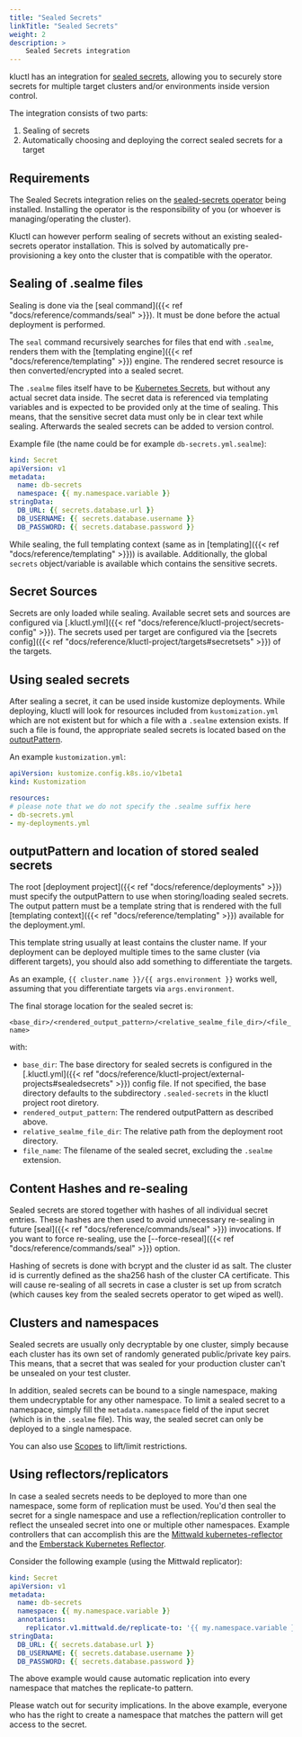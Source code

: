 ```yaml
---
title: "Sealed Secrets"
linkTitle: "Sealed Secrets"
weight: 2
description: >
    Sealed Secrets integration
---
```


kluctl has an integration for [sealed secrets](https://github.com/bitnami-labs/sealed-secrets), allowing you to
securely store secrets for multiple target clusters and/or environments inside version control.

The integration consists of two parts:
1. Sealing of secrets
1. Automatically choosing and deploying the correct sealed secrets for a target

## Requirements

The Sealed Secrets integration relies on the [sealed-secrets operator](https://github.com/bitnami-labs/sealed-secrets)
being installed. Installing the operator is the responsibility of you (or whoever is managing/operating the cluster).

Kluctl can however perform sealing of secrets without an existing sealed-secrets operator installation. This is solved
by automatically pre-provisioning a key onto the cluster that is compatible with the operator.

## Sealing of .sealme files

Sealing is done via the [seal command]({{< ref "docs/reference/commands/seal" >}}). It must be done before the actual
deployment is performed.

The `seal` command recursively searches for files that end with `.sealme`, renders them with the
[templating engine]({{< ref "docs/reference/templating" >}}) engine. The rendered secret resource is then
converted/encrypted into a sealed secret.

The `.sealme` files itself have to be [Kubernetes Secrets](https://kubernetes.io/docs/concepts/configuration/secret/),
but without any actual secret data inside. The secret data is referenced via templating variables and is expected to be
provided only at the time of sealing. This means, that the sensitive secret data must only be in clear text while sealing.
Afterwards the sealed secrets can be added to version control.

Example file (the name could be for example `db-secrets.yml.sealme`):
```yaml
kind: Secret
apiVersion: v1
metadata:
  name: db-secrets
  namespace: {{ my.namespace.variable }}
stringData:
  DB_URL: {{ secrets.database.url }}
  DB_USERNAME: {{ secrets.database.username }}
  DB_PASSWORD: {{ secrets.database.password }}
```

While sealing, the full templating context (same as in [templating]({{< ref "docs/reference/templating" >}})) is available.
Additionally, the global `secrets` object/variable is available which contains the sensitive secrets.

## Secret Sources

Secrets are only loaded while sealing. Available secret sets and sources are configured via
[.kluctl.yml]({{< ref "docs/reference/kluctl-project/secrets-config" >}}). The secrets used per target are configured via the
[secrets config]({{< ref "docs/reference/kluctl-project/targets#secretsets" >}}) of the targets.

## Using sealed secrets

After sealing a secret, it can be used inside kustomize deployments. While deploying, kluctl will look for resources
included from `kustomization.yml` which are not existent but for which a file with a `.sealme` extension exists. If such
a file is found, the appropriate sealed secrets is located based on the
[outputPattern](#outputpattern-and-location-of-stored-sealed-secrets).

An example `kustomization.yml`:
```yaml
apiVersion: kustomize.config.k8s.io/v1beta1
kind: Kustomization

resources:
# please note that we do not specify the .sealme suffix here
- db-secrets.yml
- my-deployments.yml
```

## outputPattern and location of stored sealed secrets
The root [deployment project]({{< ref "docs/reference/deployments" >}}) must specify the outputPattern to use when storing/loading
sealed secrets. The output pattern must be a template string that is rendered with the full
[templating context]({{< ref "docs/reference/templating" >}}) available for the deployment.yml.

This template string usually at least contains the cluster name. If your deployment can be deployed multiple times to the
same cluster (via different targets), you should also add something to differentiate the targets.

As an example, `{{ cluster.name }}/{{ args.environment }}` works well, assuming that you differentiate targets via
`args.environment`.

The final storage location for the sealed secret is:

`<base_dir>/<rendered_output_pattern>/<relative_sealme_file_dir>/<file_name>`

with:
* `base_dir`: The base directory for sealed secrets is configured in the [.kluctl.yml]({{< ref "docs/reference/kluctl-project/external-projects#sealedsecrets" >}}) config
  file. If not specified, the base directory defaults to the subdirectory `.sealed-secrets` in the kluctl project root
  diretory.
* `rendered_output_pattern`: The rendered outputPattern as described above.
* `relative_sealme_file_dir`: The relative path from the deployment root directory.
* `file_name`: The filename of the sealed secret, excluding the `.sealme` extension.

## Content Hashes and re-sealing
Sealed secrets are stored together with hashes of all individual secret entries. These hashes are then used to avoid
unnecessary re-sealing in future [seal]({{< ref "docs/reference/commands/seal" >}}) invocations. If you want to force re-sealing, use the
[--force-reseal]({{< ref "docs/reference/commands/seal" >}}) option.

Hashing of secrets is done with bcrypt and the cluster id as salt. The cluster id is currently defined as the sha256 hash
of the cluster CA certificate. This will cause re-sealing of all secrets in case a cluster is set up from scratch
(which causes key from the sealed secrets operator to get wiped as well).

## Clusters and namespaces
Sealed secrets are usually only decryptable by one cluster, simply because each cluster has its own set of randomly
generated public/private key pairs. This means, that a secret that was sealed for your production cluster can't be
unsealed on your test cluster.

In addition, sealed secrets can be bound to a single namespace, making them undecryptable for any other namespace.
To limit a sealed secret to a namespace, simply fill the `metadata.namespace` field of the input secret (which is in
the `.sealme` file). This way, the sealed secret can only be deployed to a single namespace.

You can also use [Scopes](https://github.com/bitnami-labs/sealed-secrets#scopes) to lift/limit restrictions.

## Using reflectors/replicators
In case a sealed secrets needs to be deployed to more than one namespace, some form of replication must be used. You'd
then seal the secret for a single namespace and use a reflection/replication controller to reflect the unsealed secret
into one or multiple other namespaces. Example controllers that can accomplish this are the
[Mittwald kubernetes-reflector](https://github.com/mittwald/kubernetes-replicator) and the
[Emberstack Kubernetes Reflector](https://github.com/emberstack/kubernetes-reflector).

Consider the following example (using the Mittwald replicator):
```yaml
kind: Secret
apiVersion: v1
metadata:
  name: db-secrets
  namespace: {{ my.namespace.variable }}
  annotations:
    replicator.v1.mittwald.de/replicate-to: '{{ my.namespace.variable }}-.*'
stringData:
  DB_URL: {{ secrets.database.url }}
  DB_USERNAME: {{ secrets.database.username }}
  DB_PASSWORD: {{ secrets.database.password }}
```

The above example would cause automatic replication into every namespace that matches the replicate-to pattern.

Please watch out for security implications. In the above example, everyone who has the right to create a namespace that
matches the pattern will get access to the secret.
